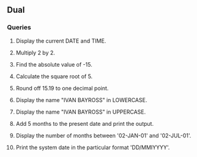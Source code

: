 ## Dual

### Queries
 1. Display the current DATE and TIME.

 2. Multiply 2 by 2.

 3. Find the absolute value of -15.

 4. Calculate the square root of 5.

 5. Round off 15.19 to one decimal point.

 6. Display the name "IVAN BAYROSS" in LOWERCASE.

 7. Display the name "IVAN BAYROSS" in UPPERCASE.

 8. Add 5 months to the present date and print the output.

 9. Display the number of months between '02-JAN-01' and '02-JUL-01'.

 10. Print the system date in the particular format 'DD/MMIYYYY'.
